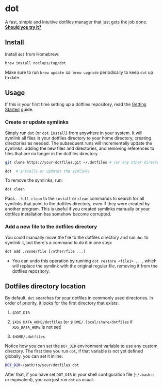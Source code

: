 # dot

A fast, simple and intuitive dotfiles manager that just gets the job done. **[Should you try it?](https://github.com/pol-rivero/doot/wiki/Should-I-use-doot%3F)**

## Install

Install `dot` from Homebrew:

```sh
brew install noclaps/tap/dot
```

Make sure to run `brew update && brew upgrade` periodically to keep `dot` up to date.

## Usage

If this is your first time setting up a dotfiles repository, read the [Getting Started](https://github.com/pol-rivero/doot/wiki/Getting-Started) guide.

### Create or update symlinks

Simply run `dot` (or `dot install`) from anywhere in your system. It will symlink all files in your dotfiles directory to your home directory, creating directories as needed.
The subsequent runs will incrementally update the symlinks, adding the new files and directories, and removing references to files that are no longer in the dotfiles directory.

```sh
git clone https://your-dotfiles.git ~/.dotfiles # (or any other directory)

dot  # Installs or updates the symlinks
```

To remove the symlinks, run:

```sh
dot clean
```

Pass `--full-clean` to the `install` or `clean` commands to search for all symlinks that point to the dotfiles directory, even if they were created by another program. This is useful if you created symlinks manually or your dotfiles installation has somehow become corrupted.

### Add a new file to the dotfiles directory

You could manually move the file to the dotfiles directory and run `dot` to symlink it, but there's a command to do it in one step:

```sh
dot add ./some/file [/other/file ...]
```

- You can undo this operation by running `dot restore <file1> ...`, which will replace the symlink with the original regular file, removing it from the dotfiles repository.

## Dotfiles directory location

By default, `dot` searches for your dotfiles in commonly used directories. In order of priority, it looks for the first directory that exists:

1. `$DOT_DIR`

2. `$XDG_DATA_HOME/dotfiles` (or `$HOME/.local/share/dotfiles` if `XDG_DATA_HOME` is not set)

3. `$HOME/.dotfiles`

Notice how you can set the `DOT_DIR` environment variable to use any custom directory. The first time you run `dot`, if that variable is not yet defined globally, you can set it inline:

```sh
DOT_DIR=/path/to/your/dotfiles dot
```

After that, if you have set `DOT_DIR` in your shell configuration file (`~/.bashrc` or equivalent), you can just run `dot` as usual.
